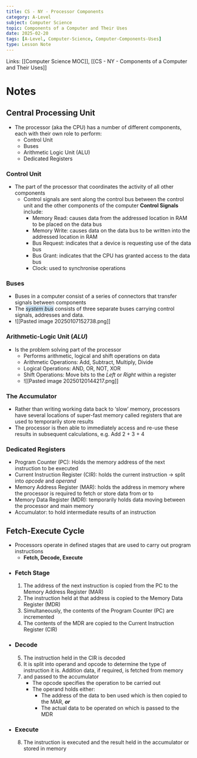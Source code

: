 ```yaml
---
title: CS - NY - Processor Components
category: A-Level
subject: Computer Science
topic: Components of a Computer and Their Uses
date: 2025-02-20
tags: [A-Level, Computer-Science, Computer-Components-Uses]
type: Lesson Note
---
```


Links: [[Computer Science MOC]], [[CS - NY - Components of a Computer and Their Uses]]
# Notes
## Central Processing Unit
- The processor (aka the CPU) has a number of different components, each with their own role to perform:
	- Control Unit
	- Buses
	- Arithmetic Logic Unit (ALU)
	- Dedicated Registers
### Control Unit
- The part of the processor that coordinates the activity of all other components
	- Control signals are sent along the control bus between the control unit and the other components of the computer
		**Control Signals** include:
		- Memory Read: causes data from the addressed location in RAM to be placed on the data bus
		- Memory Write: causes data on the data bus to be written into the addressed location in RAM
		- Bus Request: indicates that a device is requesting use of the data bus
		- Bus Grant: indicates that the CPU has granted access to the data bus
		- Clock: used to synchronise operations
### Buses
- Buses in a computer consist of a series of connectors that transfer signals between components
- The *<span style="background:rgba(5, 117, 197, 0.2)">system bus</span>* consists of three separate buses carrying control signals, addresses and data.
- ![[Pasted image 20250107152738.png]]
### Arithmetic-Logic Unit (*ALU*)
- Is the problem solving part of the processor
	- Performs arithmetic, logical and shift operations on data
	- Arithmetic Operations: Add, Subtract, Multiply, Divide
	- Logical Operations: AND, OR, NOT, XOR 
	- Shift Operations: Move bits to the *Left* or *Right* within a register
	- ![[Pasted image 20250120144217.png]]
 
### The Accumulator
- Rather than writing working data back to ‘slow’ memory, processors have several locations of super-fast memory called registers that are used to temporarily store results
- The processor is then able to immediately access and re-use these results in subsequent calculations, e.g. Add 2 + 3 + 4
### Dedicated Registers
- Program Counter (PC): Holds the memory address of the next instruction to be executed
- Current Instruction Register (CIR): holds the current instruction -> split into *opcode* and *operand*
- Memory Address Register (MAR): holds the address in memory where the processor is required to fetch or store data from or to
- Memory Data Register (MDR): temporarily holds data moving between the processor and main memory
- Accumulator: to hold intermediate results of an instruction

## Fetch-Execute Cycle
- Processors operate in defined stages that are used to carry out program instructions
	- **Fetch, Decode, Execute**
- ### Fetch Stage
	1. The address of the next instruction is copied from the PC to the Memory Address Register (MAR)
	2. The instruction held at that address is copied to the Memory Data Register (MDR)
	3. Simultaneously, the contents of the Program Counter (PC) are incremented
	4. The contents of the MDR are copied to the Current Instruction Register (CIR)
- ### Decode
	5. The instruction held in the CIR is decoded
	6. It is split into operand and opcode to determine the type of instruction it is. Addition data, if required, is fetched from memory
	7. and passed to the accumulator
		- The opcode specifies the operation to be carried out
		- The operand holds either:
			- The address of the data to ben used which is then copied to the MAR, ***or***
			- The actual data to be operated on which is passed to the MDR
- ### Execute
	8. The instruction is executed and the result held in the accumulator or stored in memory 